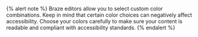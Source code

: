 {% alert note %}
Braze editors allow you to select custom color combinations. Keep in mind that certain color choices can negatively affect accessibility. Choose your colors carefully to make sure your content is readable and compliant with accessibility standards.
{% endalert %}